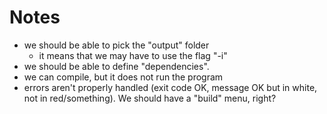 # Notes

- we should be able to pick the "output" folder
  - it means that we may have to use the flag "-i"
- we should be able to define "dependencies".
- we can compile, but it does not run the program
- errors aren't properly handled (exit code OK, message OK but in white, not in red/something). We should have a "build" menu, right?